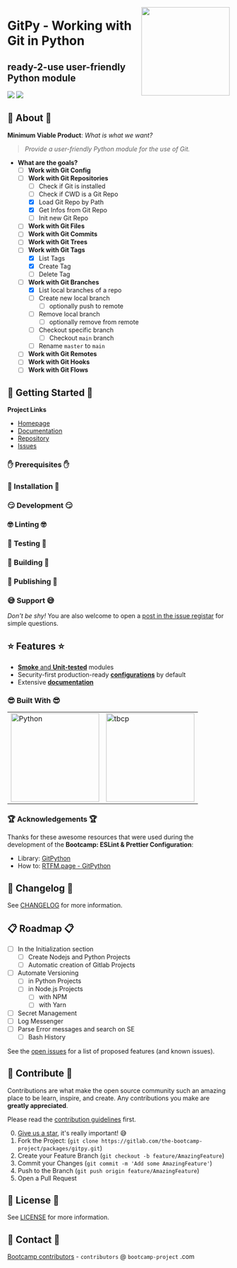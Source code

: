 <!--
MIT License

Copyright (c) 2021 Bootcamp contributors

Permission is hereby granted, free of charge, to any person obtaining a copy
of this software and associated documentation files (the "Software"), to deal
in the Software without restriction, including without limitation the rights
to use, copy, modify, merge, publish, distribute, sublicense, and/or sell
copies of the Software, and to permit persons to whom the Software is
furnished to do so, subject to the following conditions:

The above copyright notice and this permission notice shall be included in all
copies or substantial portions of the Software.

THE SOFTWARE IS PROVIDED "AS IS", WITHOUT WARRANTY OF ANY KIND, EXPRESS OR
IMPLIED, INCLUDING BUT NOT LIMITED TO THE WARRANTIES OF MERCHANTABILITY,
FITNESS FOR A PARTICULAR PURPOSE AND NONINFRINGEMENT. IN NO EVENT SHALL THE
AUTHORS OR COPYRIGHT HOLDERS BE LIABLE FOR ANY CLAIM, DAMAGES OR OTHER
LIABILITY, WHETHER IN AN ACTION OF CONTRACT, TORT OR OTHERWISE, ARISING FROM,
OUT OF OR IN CONNECTION WITH THE SOFTWARE OR THE USE OR OTHER DEALINGS IN THE
SOFTWARE.
-->
<a href="https://bootcamp-project.com/" target="_blank"><img src="https://bootcamp-project.com/tbcp.svg" align="right" height="200" /></a>

# GitPy - Working with Git in Python

## ready-2-use user-friendly Python module

<img src="https://img.shields.io/badge/License-AGPL%20v.3-lightgrey?style=for-the-badge" />
<img src="https://img.shields.io/badge/Bootcamp-Project-blue?style=for-the-badge" />

## 🦄 About 🦄

**Minimum Viable Product**: *What is what we want?*

> *Provide a user-friendly Python module for the use of Git.*

- **What are the goals?**
  - [ ] **Work with Git Config**
  - [ ] **Work with Git Repositories**
    - [ ] Check if Git is installed
    - [ ] Check if CWD is a Git Repo
    - [X] Load Git Repo by Path
    - [X] Get Infos from Git Repo
    - [ ] Init new Git Repo
  - [ ] **Work with Git Files**
  - [ ] **Work with Git Commits**
  - [ ] **Work with Git Trees**
  - [ ] **Work with Git Tags**
    - [X] List Tags
    - [X] Create Tag
    - [ ] Delete Tag
  - [ ] **Work with Git Branches**
    - [X] List local branches of a repo
    - [ ] Create new local branch
      - [ ] optionally push to remote
    - [ ] Remove local branch
      - [ ] optionally remove from remote
    - [ ] Checkout specific branch
      - [ ] Checkout `main` branch
    - [ ] Rename `master` to `main`
  - [ ] **Work with Git Remotes**
  - [ ] **Work with Git Hooks**
  - [ ] **Work with Git Flows**

## 🚀 Getting Started 🚀

**Project Links**

- [Homepage][Project_Homepage]
- [Documentation][Project_Docs]
- [Repository][Repo_URL]
- [Issues][Repo_Issues]

### ✋ Prerequisites ✋

### 💪 Installation 💪

### 😏 Development 😏

### 🤓 Linting 🤓

### 🧐 Testing 🧐

### 🤩 Building 🤩

### 🥳 Publishing 🥳

### 😅 Support 😅

*Don't be shy!* You are also welcome to open a [post in the issue registar][Repo_Issues] for simple questions.

## ⭐️ Features ⭐️

- [**Smoke** and **Unit-tested**][Repo_Tests] modules
- Security-first production-ready [**configurations**][TBCP_Configurations] by default
- Extensive [**documentation**][Project_Docs]

### 😎 Built With 😎

<table>
<tr>
<td><a href="https://www.python.org/" target="_blank"><img src="https://cdr.bootcamp-project.com/logos/programming/python.svg" alt="Python" width="200"/></a></td>
<td><a href="https://bootcamp-project.com/" target="_blank"><img src="https://bootcamp-project.com/tbcp.svg" alt="tbcp" width="200"/></a></td>
</tr>
</table>

### 🏆 Acknowledgements 🏆

Thanks for these awesome resources that were used during the development of the **Bootcamp: ESLint & Prettier Configuration**:

- Library: [GitPython][URL_GitPython]
- How to: [RTFM.page - GitPython][RTFM_GitwithPython]

## 📑 Changelog 📑

See [CHANGELOG][Repo_Changelog] for more information.

## 📋 Roadmap 📋

- [ ] In the Initialization section
  - [ ] Create Nodejs and Python Projects
  - [ ] Automatic creation of Gitlab Projects
- [ ] Automate Versioning
  - [ ] in Python Projects
  - [ ] in Node.js Projects
    - [ ] with NPM
    - [ ] with Yarn
- [ ] Secret Management
- [ ] Log Messenger
- [ ] Parse Error messages and search on SE
  - [ ] Bash History

See the [open issues][Repo_Issues] for a list of proposed features (and known issues).

## 🤝 Contribute 🤝

Contributions are what make the open source community such an amazing place to be learn, inspire, and create. Any contributions you make are **greatly appreciated**.

Please read the [contribution guidelines][TBCP_Contribution] first.

0. [Give us a star][Repo_Stars], it's really important! 😅
1. Fork the Project: (`git clone https://gitlab.com/the-bootcamp-project/packages/gitpy.git`)
2. Create your Feature Branch (`git checkout -b feature/AmazingFeature`)
3. Commit your Changes (`git commit -m 'Add some AmazingFeature'`)
4. Push to the Branch (`git push origin feature/AmazingFeature`)
5. Open a Pull Request

## 📜 License 📜

See [LICENSE][Repo_License] for more information.

## 💌 Contact 💌

[Bootcamp contributors][TBCP_Homepage] - `contributors` @ `bootcamp-project` .com

<!-- ---------------------------------------------------------------------------------------------------------------------------------- -->
<!-- ---------------------------------------------------------------------------------------------------------------------------------- -->
<!-- ---------------------------------------------------------------------------------------------------------------------------------- -->
[Project_Homepage]: https://packages.bootcamp-project.com
[Project_Docs]: https://packages.bootcamp-project.com
[Project_Install_Docs]: https://packages.bootcamp-project.com/#/install
[Project_Develop_Docs]: https://packages.bootcamp-project.com/#/develop
[Project_Linting_Docs]: https://packages.bootcamp-project.com/#/linting
[Project_esting_Docs]: https://packages.bootcamp-project.com/#/testing
[Project_Building_Docs]: https://packages.bootcamp-project.com/#/building
[Project_Publishing_Docs]: https://packages.bootcamp-project.com/#/publishing
<!-- ---------------------------------------------------------------------------------------------------------------------------------- -->
[Repo_URL]: https://gitlab.com/the-bootcamp-project/packages/gitpy
[Repo_Issues]: https://gitlab.com/the-bootcamp-project/packages/gitpy/-/issues
[Repo_Forks]: https://gitlab.com/the-bootcamp-project/packages/gitpy/-/forks
[Repo_Stars]: https://gitlab.com/the-bootcamp-project/packages/gitpy/-/starrers
[Repo_Tests]: https://gitlab.com/the-bootcamp-project/packages/gitpy/-/tree/main/tests
[Repo_License]: https://gitlab.com/the-bootcamp-project/packages/gitpy/-/blob/main/LICENSE
[Repo_Changelog]: https://gitlab.com/the-bootcamp-project/packages/gitpy/-/blob/main/CHANGELOG
<!-- ---------------------------------------------------------------------------------------------------------------------------------- -->
[TBCP_Homepage]: https://bootcamp-project.com
[TBCP_Configurations]: https://configurations.bootcamp-project.com
[TBCP_Contribution]: https://bootcamp-project.com/#code_of_conduct
<!-- ---------------------------------------------------------------------------------------------------------------------------------- -->
[RTFM_GitwithPython]: https://dev.rtfm.page/#/working_with/git/interaction/with_python
<!-- ---------------------------------------------------------------------------------------------------------------------------------- -->
[URL_Python]: https://wiki.python.org/moin/BeginnersGuide/Download
[URL_GitPython]: https://pypi.org/project/GitPython
<!-- ---------------------------------------------------------------------------------------------------------------------------------- -->
<!-- ---------------------------------------------------------------------------------------------------------------------------------- -->
<!-- ---------------------------------------------------------------------------------------------------------------------------------- -->
